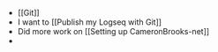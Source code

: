 - [[Git]]
- I want to [[Publish my Logseq with Git]]
- Did more work on [[Setting up CameronBrooks-net]]
-